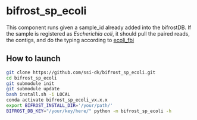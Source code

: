 # bifrost_sp_ecoli
This component runs given a sample_id already added into the bifrostDB. If the sample is registered as *Escherichia coli*, it should pull the paired reads, the contigs, and do the typing according to [ecoli_fbi](https://github.com/ssi-dk/ecoli_fbi)

## How to launch
```bash
git clone https://github.com/ssi-dk/bifrost_sp_ecoli.git
cd bifrost_sp_ecoli
git submodule init
git submodule update
bash install.sh -i LOCAL
conda activate bifrost_sp_ecoli_vx.x.x
export BIFROST_INSTALL_DIR='/your/path/'
BIFROST_DB_KEY="/your/key/here/" python -m bifrost_sp_ecoli -h
```
